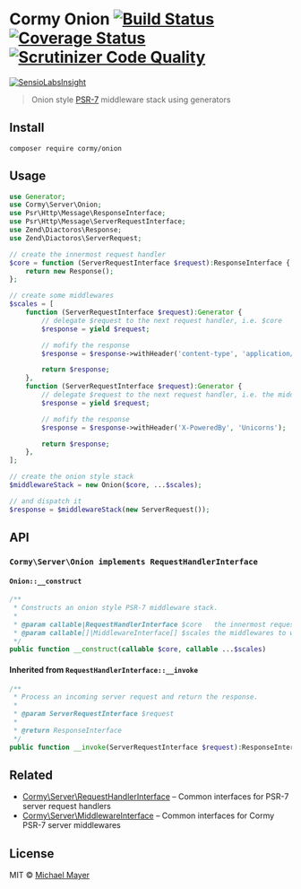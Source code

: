 # Cormy Onion [![Build Status](https://travis-ci.org/cormy/onion.svg?branch=master)](https://travis-ci.org/cormy/onion) [![Coverage Status](https://coveralls.io/repos/cormy/onion/badge.svg?branch=master&service=github)](https://coveralls.io/github/cormy/onion?branch=master) [![Scrutinizer Code Quality](https://scrutinizer-ci.com/g/cormy/onion/badges/quality-score.png?b=master)](https://scrutinizer-ci.com/g/cormy/onion/?branch=master)

[![SensioLabsInsight](https://insight.sensiolabs.com/projects/47e283f3-2eaf-4816-b75a-558dd0802bdd/big.png)](https://insight.sensiolabs.com/projects/47e283f3-2eaf-4816-b75a-558dd0802bdd)

> Onion style [PSR-7](http://www.php-fig.org/psr/psr-7) middleware stack using generators


## Install

```
composer require cormy/onion
```


## Usage

```php
use Generator;
use Cormy\Server\Onion;
use Psr\Http\Message\ResponseInterface;
use Psr\Http\Message\ServerRequestInterface;
use Zend\Diactoros\Response;
use Zend\Diactoros\ServerRequest;

// create the innermost request handler
$core = function (ServerRequestInterface $request):ResponseInterface {
    return new Response();
};

// create some middlewares
$scales = [
    function (ServerRequestInterface $request):Generator {
        // delegate $request to the next request handler, i.e. $core
        $response = yield $request;

        // mofify the response
        $response = $response->withHeader('content-type', 'application/json; charset=utf-8');

        return $response;
    },
    function (ServerRequestInterface $request):Generator {
        // delegate $request to the next request handler, i.e. the middleware right above
        $response = yield $request;

        // mofify the response
        $response = $response->withHeader('X-PoweredBy', 'Unicorns');

        return $response;
    },
];

// create the onion style stack
$middlewareStack = new Onion($core, ...$scales);

// and dispatch it
$response = $middlewareStack(new ServerRequest());
```


## API

### `Cormy\Server\Onion implements RequestHandlerInterface`

#### `Onion::__construct`

```php
/**
 * Constructs an onion style PSR-7 middleware stack.
 *
 * @param callable|RequestHandlerInterface $core   the innermost request handler
 * @param callable[]|MiddlewareInterface[] $scales the middlewares to wrap around the core
 */
public function __construct(callable $core, callable ...$scales)
```

#### Inherited from `RequestHandlerInterface::__invoke`

```php
/**
 * Process an incoming server request and return the response.
 *
 * @param ServerRequestInterface $request
 *
 * @return ResponseInterface
 */
public function __invoke(ServerRequestInterface $request):ResponseInterface
```


## Related

* [Cormy\Server\RequestHandlerInterface](https://github.com/cormy/server-request-handler) – Common interfaces for PSR-7 server request handlers
* [Cormy\Server\MiddlewareInterface](https://github.com/cormy/server-middleware) – Common interfaces for Cormy PSR-7 server middlewares

## License

MIT © [Michael Mayer](http://schnittstabil.de)
